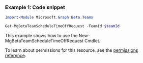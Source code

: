 ### Example 1: Code snippet

```powershell
Import-Module Microsoft.Graph.Beta.Teams

Get-MgBetaTeamScheduleTimeOffRequest -TeamId $teamId
```
This example shows how to use the New-MgBetaTeamScheduleTimeOffRequest Cmdlet.

To learn about permissions for this resource, see the [permissions reference](/graph/permissions-reference).

